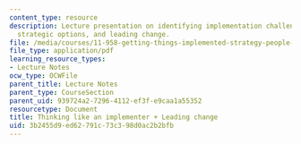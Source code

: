 ```yaml
---
content_type: resource
description: Lecture presentation on identifying implementation challenges and generating
  strategic options, and leading change.
file: /media/courses/11-958-getting-things-implemented-strategy-people-performance-and-leadership-january-iap-2009/3b2455d9ed62791c73c398d0ac2b2bfb_slides5.pdf
file_type: application/pdf
learning_resource_types:
- Lecture Notes
ocw_type: OCWFile
parent_title: Lecture Notes
parent_type: CourseSection
parent_uid: 939724a2-7296-4112-ef3f-e9caa1a55352
resourcetype: Document
title: Thinking like an implementer + Leading change
uid: 3b2455d9-ed62-791c-73c3-98d0ac2b2bfb
---
```

